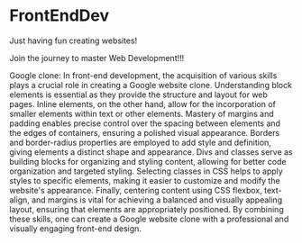 # FrontEndDev
Just having fun creating websites!

Join the journey to master Web Development!!!

Google clone:
In front-end development, the acquisition of various skills plays a crucial role in creating a Google website clone. Understanding block elements is essential as they provide the structure and layout for web pages. Inline elements, on the other hand, allow for the incorporation of smaller elements within text or other elements. Mastery of margins and padding enables precise control over the spacing between elements and the edges of containers, ensuring a polished visual appearance. Borders and border-radius properties are employed to add style and definition, giving elements a distinct shape and appearance. Divs and classes serve as building blocks for organizing and styling content, allowing for better code organization and targeted styling. Selecting classes in CSS helps to apply styles to specific elements, making it easier to customize and modify the website's appearance. Finally, centering content using CSS flexbox, text-align, and margins is vital for achieving a balanced and visually appealing layout, ensuring that elements are appropriately positioned. By combining these skills, one can create a Google website clone with a professional and visually engaging front-end design.
